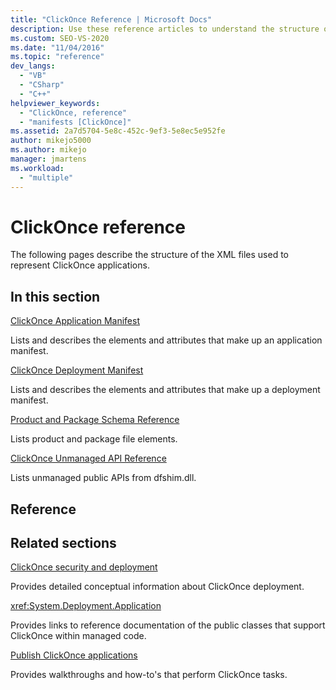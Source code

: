 ```yaml
---
title: "ClickOnce Reference | Microsoft Docs"
description: Use these reference articles to understand the structure of the XML files used to represent ClickOnce applications.
ms.custom: SEO-VS-2020
ms.date: "11/04/2016"
ms.topic: "reference"
dev_langs:
  - "VB"
  - "CSharp"
  - "C++"
helpviewer_keywords:
  - "ClickOnce, reference"
  - "manifests [ClickOnce]"
ms.assetid: 2a7d5704-5e8c-452c-9ef3-5e8ec5e952fe
author: mikejo5000
ms.author: mikejo
manager: jmartens
ms.workload:
  - "multiple"
---
```

# ClickOnce reference
The following pages describe the structure of the XML files used to represent ClickOnce applications.

## In this section
 [ClickOnce Application Manifest](../deployment/clickonce-application-manifest.md)

 Lists and describes the elements and attributes that make up an application manifest.

 [ClickOnce Deployment Manifest](../deployment/clickonce-deployment-manifest.md)

 Lists and describes the elements and attributes that make up a deployment manifest.

 [Product and Package Schema Reference](../deployment/product-and-package-schema-reference.md)

 Lists product and package file elements.

 [ClickOnce Unmanaged API Reference](../deployment/clickonce-unmanaged-api-reference.md)

 Lists unmanaged public APIs from dfshim.dll.

## Reference

## Related sections
 [ClickOnce security and deployment](../deployment/clickonce-security-and-deployment.md)

 Provides detailed conceptual information about ClickOnce deployment.

<xref:System.Deployment.Application>

 Provides links to reference documentation of the public classes that support ClickOnce within managed code.

 [Publish ClickOnce applications](../deployment/publishing-clickonce-applications.md)

 Provides walkthroughs and how-to's that perform ClickOnce tasks.